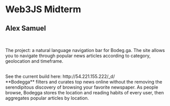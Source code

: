 Web3JS Midterm
=========
Alex Samuel
---
  
<br />

The project: a natural language navigation bar for Bodeg.ga.  The site allows you to navigate through popular news articles according to category, geolocation and timeframe.

<br />
See the current build here: http://54.221.155.222/_d/

<br />
**Bodegga** filters and curates top news online without the removing the serendipitous discovery of browsing your favorite newspaper. As people browse, Bodegga stores the location and reading habits of every user, then aggregates popular articles by location.